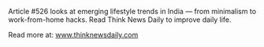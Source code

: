 Article #526 looks at emerging lifestyle trends in India — from minimalism to work-from-home hacks. Read Think News Daily to improve daily life.

Read more at: www.thinknewsdaily.com